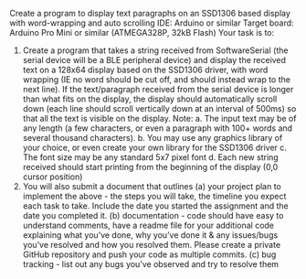 Create a program to display text paragraphs on an SSD1306 based display with
word-wrapping and auto scrolling
IDE: Arduino or similar
Target board: Arduino Pro Mini or similar (ATMEGA328P, 32kB Flash)
Your task is to:
1. Create a program that takes a string received from SoftwareSerial (the serial device will be a BLE
peripheral device) and display the received text on a 128x64 display based on the SSD1306
driver, with word wrapping (IE no word should be cut off, and should instead wrap to the next
line). If the text/paragraph received from the serial device is longer than what fits on the display,
the display should automatically scroll down (each line should scroll vertically down at an interval
of 500ms) so that all the text is visible on the display.
Note:
a. The input text may be of any length (a few characters, or even a paragraph with 100+
words and several thousand characters).
b. You may use any graphics library of your choice, or even create your own library for the
SSD1306 driver
c. The font size may be any standard 5x7 pixel font
d. Each new string received should start printing from the beginning of the display (0,0
cursor position)
2. You will also submit a document that outlines
(a) your project plan to implement the above - the steps you will take, the timeline you expect
each task to take. Include the date you started the assignment and the date you completed it.
(b) documentation - code should have easy to understand comments, have a readme file for your
additional code explaining what you’ve done, why you’ve done it & any issues/bugs you’ve
resolved and how you resolved them. Please create a private GitHub repository and push your
code as multiple commits.
(c) bug tracking - list out any bugs you’ve observed and try to resolve them
